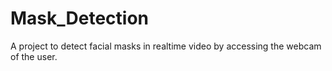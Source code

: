 # Mask_Detection
A project to detect facial masks in realtime video by accessing the webcam of the user.
